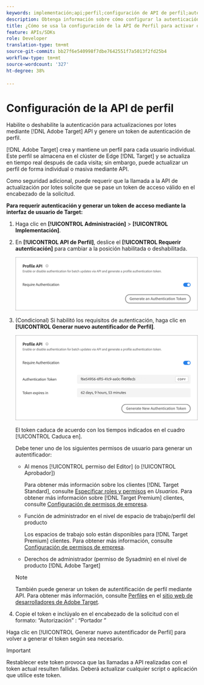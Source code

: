 ```yaml
---
keywords: implementación;api;perfil;configuración de API de perfil;autentificador
description: Obtenga información sobre cómo configurar la autenticación para actualizaciones por lotes mediante las API de Adobe Target y generar un token de autenticación de perfil.
title: ¿Cómo se usa la configuración de la API de Perfil para activar o desactivar las actualizaciones por lotes?
feature: APIs/SDKs
role: Developer
translation-type: tm+mt
source-git-commit: bb27f6e540998f7dbe7642551f7a5013f2fd25b4
workflow-type: tm+mt
source-wordcount: '327'
ht-degree: 38%

---
```



# Configuración de la API de perfil

Habilite o deshabilite la autenticación para actualizaciones por lotes mediante [!DNL Adobe Target] API y genere un token de autenticación de perfil.

[!DNL Adobe Target] crea y mantiene un perfil para cada usuario individual. Este perfil se almacena en el clúster de Edge [!DNL Target] y se actualiza en tiempo real después de cada visita; sin embargo, puede actualizar un perfil de forma individual o masiva mediante API.

Como seguridad adicional, puede requerir que la llamada a la API de actualización por lotes solicite que se pase un token de acceso válido en el encabezado de la solicitud.

**Para requerir autenticación y generar un token de acceso mediante la interfaz de usuario de Target:**

1. Haga clic en **[!UICONTROL Administración]** > **[!UICONTROL Implementación]**.
1. En **[!UICONTROL API de Perfil]**, deslice el **[!UICONTROL Requerir autenticación]** para cambiar a la posición habilitada o deshabilitada.

   ![](assets/profile_api_settings.png)

1. (Condicional) Si habilitó los requisitos de autenticación, haga clic en **[!UICONTROL Generar nuevo autentificador de Perfil]**.

   ![](assets/profile_api_settings_2.png)

   El token caduca de acuerdo con los tiempos indicados en el cuadro [!UICONTROL Caduca en].

   Debe tener uno de los siguientes permisos de usuario para generar un autentificador:

   * Al menos [!UICONTROL permiso del Editor] (o [!UICONTROL Aprobador])

      Para obtener más información sobre los clientes [!DNL Target Standard], consulte [Especificar roles y permisos](/help/administrating-target/c-user-management/c-user-management/user-management.md#roles-permissions) en *Usuarios*. Para obtener más información sobre [!DNL Target Premium] clientes, consulte [Configuración de permisos de empresa](/help/administrating-target/c-user-management/property-channel/properties-overview.md).

   * Función de administrador en el nivel de espacio de trabajo/perfil del producto

      Los espacios de trabajo solo están disponibles para [!DNL Target Premium] clientes. Para obtener más información, consulte [Configuración de permisos de empresa](/help/administrating-target/c-user-management/property-channel/properties-overview.md).

   * Derechos de administrador (permiso de Sysadmin) en el nivel de producto [!DNL Adobe Target]
   >[!NOTE]
   >
   >También puede generar un token de autentificación de perfil mediante API. Para obtener más información, consulte [Perfiles](https://developers.adobetarget.com/api/#profiles) en el [sitio web de desarrolladores de Adobe Target](https://developers.adobetarget.com/).

1. Copie el token e inclúyalo en el encabezado de la solicitud con el formato: “Autorización” : “Portador ”

Haga clic en [!UICONTROL Generar nuevo autentificador de Perfil] para volver a generar el token según sea necesario.

>[!IMPORTANT]
>
>Restablecer este token provoca que las llamadas a API realizadas con el token actual resulten fallidas. Deberá actualizar cualquier script o aplicación que utilice este token.

